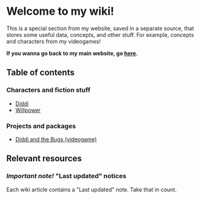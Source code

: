 # Welcome to my wiki!

This is a special section from my website, saved in a separate source, that
stores some useful data, concepts, and other stuff. For example, concepts
and characters from my videogames!

**If you wanna go back to my main website, go [here](..).**

## Table of contents

<!-- Add the contents here -->
<!-- NOTE: Let's order the contents aphabetically, please! -->

### Characters and fiction stuff

- [Diddi](Diddi)
- [Willpower](Willpower)

### Projects and packages

<!-- NOTE: Please specify what kind of project is being defined! -->

- [Diddi and the Bugs (videogame)](Diddi_and_the_Bugs)

<!--
Other categories that doesn't have articles yet:

### People (?)

### Terms and concepts from my projects
-->

## Relevant resources

### _Important note!_ "Last updated" notices

Each wiki article contains a "Last updated" note. Take that in count.

